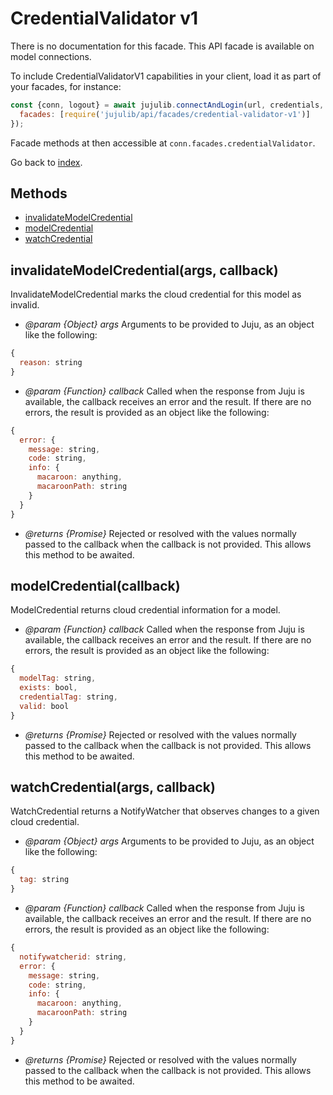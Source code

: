 <!---
NOTE: this file has been generated by the doc command in js-libjuju
on Fri 2018/11/16 13:11:58 UTC. Do not manually edit this file.
--->
# CredentialValidator v1

There is no documentation for this facade.
This API facade is available on model connections.

To include CredentialValidatorV1 capabilities in your client, load it as
part of your facades, for instance:
```javascript
const {conn, logout} = await jujulib.connectAndLogin(url, credentials, {
  facades: [require('jujulib/api/facades/credential-validator-v1')]
});
```
Facade methods at then accessible at `conn.facades.credentialValidator`.

Go back to [index](index.md).

## Methods
- [invalidateModelCredential](#invalidateModelCredentialargs-callback)
- [modelCredential](#modelCredentialcallback)
- [watchCredential](#watchCredentialargs-callback)

## invalidateModelCredential(args, callback)
InvalidateModelCredential marks the cloud credential for this model as
    invalid.

- *@param {Object} args* Arguments to be provided to Juju, as an object like
  the following:
```javascript
{
  reason: string
}
```
- *@param {Function} callback* Called when the response from Juju is available,
  the callback receives an error and the result. If there are no errors, the
  result is provided as an object like the following:
```javascript
{
  error: {
    message: string,
    code: string,
    info: {
      macaroon: anything,
      macaroonPath: string
    }
  }
}
```
- *@returns {Promise}* Rejected or resolved with the values normally passed to
  the callback when the callback is not provided.
  This allows this method to be awaited.

## modelCredential(callback)
ModelCredential returns cloud credential information for a  model.

- *@param {Function} callback* Called when the response from Juju is available,
  the callback receives an error and the result. If there are no errors, the
  result is provided as an object like the following:
```javascript
{
  modelTag: string,
  exists: bool,
  credentialTag: string,
  valid: bool
}
```
- *@returns {Promise}* Rejected or resolved with the values normally passed to
  the callback when the callback is not provided.
  This allows this method to be awaited.

## watchCredential(args, callback)
WatchCredential returns a NotifyWatcher that observes changes to a given
    cloud credential.

- *@param {Object} args* Arguments to be provided to Juju, as an object like
  the following:
```javascript
{
  tag: string
}
```
- *@param {Function} callback* Called when the response from Juju is available,
  the callback receives an error and the result. If there are no errors, the
  result is provided as an object like the following:
```javascript
{
  notifywatcherid: string,
  error: {
    message: string,
    code: string,
    info: {
      macaroon: anything,
      macaroonPath: string
    }
  }
}
```
- *@returns {Promise}* Rejected or resolved with the values normally passed to
  the callback when the callback is not provided.
  This allows this method to be awaited.